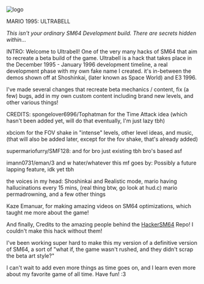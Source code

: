 ![logo](https://github.com/user-attachments/assets/6aa003b0-efb6-4a94-90c9-e9b4010b8f19)

MARIO 1995: ULTRABELL

*This isn't your ordinary SM64 Development build. There are secrets hidden within...*

INTRO:
Welcome to Ultrabell! One of the very many hacks of SM64 that aim to recreate a beta build of the game.
Ultrabell is a hack that takes place in the December 1995 - January 1996 development timeline, a real development phase with my own fake name I created.
it's in-between the demos shown off at Shoshinkai, (later known as Space World) and E3 1996.

I've made several changes that recreate beta mechanics / content, fix (a few) bugs, add in my own custom content including brand new levels, and other various things!

CREDITS:
spongelover6996/Tophatman for the Time Attack idea (which hasn't been added yet, will do that eventually, I'm just lazy tbh)

xbciom for the FOV shake in "intense" levels, other level ideas, and music, (that will also be added later, except for the fov shake, that's already added)

supermariofurry/SMF128: and for bro just existing tbh bro's based asf

imann0731/eman/3 and w hater/whatever this mf goes by: Possibly a future lapping feature, idk yet tbh

the voices in my head: Shoshinkai and Realistic mode, mario having hallucinations every 15 mins, (real thing btw, go look at hud.c) mario permadrowning, and a few other things

Kaze Emanuar, for making amazing videos on SM64 optimizations, which taught me more about the game!

And finally, Credits to the amazing people behind the [HackerSM64](https://github.com/HackerN64/HackerSM64) Repo! I couldn't make this hack without them!

I've been working super hard to make this my version of a definitive version of SM64, a sort of "what if, the game wasn't rushed, and they didn't scrap the beta art style?"

I can't wait to add even more things as time goes on, and I learn even more about my favorite game of all time.
Have fun! :3